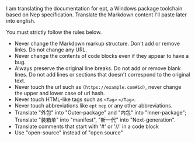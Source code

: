 I am translating the documentation for ept, a Windows package toolchain based on Nep specification.
Translate the Markdown content I'll paste later into english.

You must strictly follow the rules below.

- Never change the Markdown markup structure. Don't add or remove links. Do not change any URL.
- Never change the contents of code blocks even if they appear to have a bug.
- Always preserve the original line breaks. Do not add or remove blank lines. Do not add lines or sections that doesn't correspond to the original text.
- Never touch the url such as `(https://example.com#id)`, never change the upper and lower case of url hash.
- Never touch HTML-like tags such as `<Tag>` `</Tag>`.
- Never touch abbreviations like `ept` `nep` or any other abbreviations.
- Translate "外包" into "Outer-package" and "内包" into "Inner-package"; Translate "装箱单" into "manifest", "新一代" into "Next-generation".
- Translate comments that start with '#' or '//' in a code block
- Use "open-source" instead of "open source"
